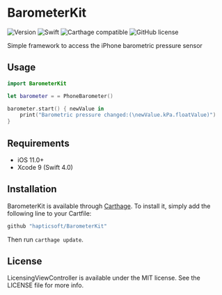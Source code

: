 # BarometerKit

![Version](https://img.shields.io/github/tag/hapticsoft/BarometerKit.svg)
![Swift](https://img.shields.io/badge/Swift-4.0-orange.svg)
![Carthage compatible](https://img.shields.io/badge/Carthage-compatible-4BC51D.svg?style=flat)
![GitHub license](https://img.shields.io/badge/license-MIT-lightgrey.svg)

Simple framework to access the iPhone barometric pressure sensor

## Usage

```swift
import BarometerKit

let barometer = = PhoneBarometer()

barometer.start() { newValue in
    print("Barometric pressure changed:(\newValue.kPa.floatValue)")
}


```

## Requirements

- iOS 11.0+
- Xcode 9 (Swift 4.0)

## Installation

BarometerKit is available through [Carthage](https://github.com/Carthage/Carthage). To install
it, simply add the following line to your Cartfile:

```ruby
github "hapticsoft/BarometerKit"
```

Then run `carthage update`.


## License

LicensingViewController is available under the MIT license. See the LICENSE file for more info.
